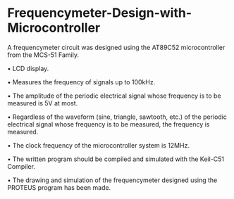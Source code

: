 # Frequencymeter-Design-with-Microcontroller

A frequencymeter circuit was designed using the AT89C52 microcontroller from the MCS-51 Family.

• LCD display.

• Measures the frequency of signals up to 100kHz.

• The amplitude of the periodic electrical signal whose frequency is to be measured is 5V at most.

• Regardless of the waveform (sine, triangle, sawtooth, etc.) of the periodic electrical signal whose frequency is to be measured, the frequency is measured.

• The clock frequency of the microcontroller system is 12MHz.

• The written program should be compiled and simulated with the Keil-C51 Compiler.

• The drawing and simulation of the frequencymeter designed using the PROTEUS program has been made.
